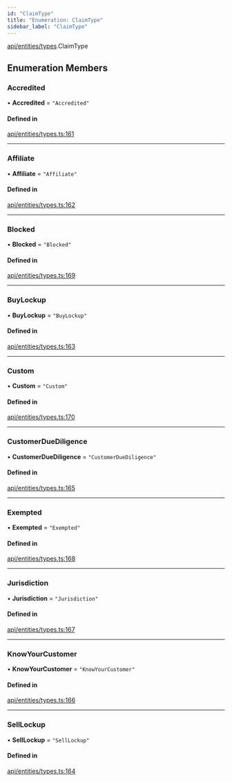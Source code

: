 ```yaml
---
id: "ClaimType"
title: "Enumeration: ClaimType"
sidebar_label: "ClaimType"
---
```


[api/entities/types](../../../../../modules/API/Entities/Types/Types.md).ClaimType

## Enumeration Members

### Accredited

• **Accredited** = ``"Accredited"``

#### Defined in

[api/entities/types.ts:161](https://github.com/PolymeshAssociation/polymesh-sdk/blob/995f17653/src/api/entities/types.ts#L161)

___

### Affiliate

• **Affiliate** = ``"Affiliate"``

#### Defined in

[api/entities/types.ts:162](https://github.com/PolymeshAssociation/polymesh-sdk/blob/995f17653/src/api/entities/types.ts#L162)

___

### Blocked

• **Blocked** = ``"Blocked"``

#### Defined in

[api/entities/types.ts:169](https://github.com/PolymeshAssociation/polymesh-sdk/blob/995f17653/src/api/entities/types.ts#L169)

___

### BuyLockup

• **BuyLockup** = ``"BuyLockup"``

#### Defined in

[api/entities/types.ts:163](https://github.com/PolymeshAssociation/polymesh-sdk/blob/995f17653/src/api/entities/types.ts#L163)

___

### Custom

• **Custom** = ``"Custom"``

#### Defined in

[api/entities/types.ts:170](https://github.com/PolymeshAssociation/polymesh-sdk/blob/995f17653/src/api/entities/types.ts#L170)

___

### CustomerDueDiligence

• **CustomerDueDiligence** = ``"CustomerDueDiligence"``

#### Defined in

[api/entities/types.ts:165](https://github.com/PolymeshAssociation/polymesh-sdk/blob/995f17653/src/api/entities/types.ts#L165)

___

### Exempted

• **Exempted** = ``"Exempted"``

#### Defined in

[api/entities/types.ts:168](https://github.com/PolymeshAssociation/polymesh-sdk/blob/995f17653/src/api/entities/types.ts#L168)

___

### Jurisdiction

• **Jurisdiction** = ``"Jurisdiction"``

#### Defined in

[api/entities/types.ts:167](https://github.com/PolymeshAssociation/polymesh-sdk/blob/995f17653/src/api/entities/types.ts#L167)

___

### KnowYourCustomer

• **KnowYourCustomer** = ``"KnowYourCustomer"``

#### Defined in

[api/entities/types.ts:166](https://github.com/PolymeshAssociation/polymesh-sdk/blob/995f17653/src/api/entities/types.ts#L166)

___

### SellLockup

• **SellLockup** = ``"SellLockup"``

#### Defined in

[api/entities/types.ts:164](https://github.com/PolymeshAssociation/polymesh-sdk/blob/995f17653/src/api/entities/types.ts#L164)
